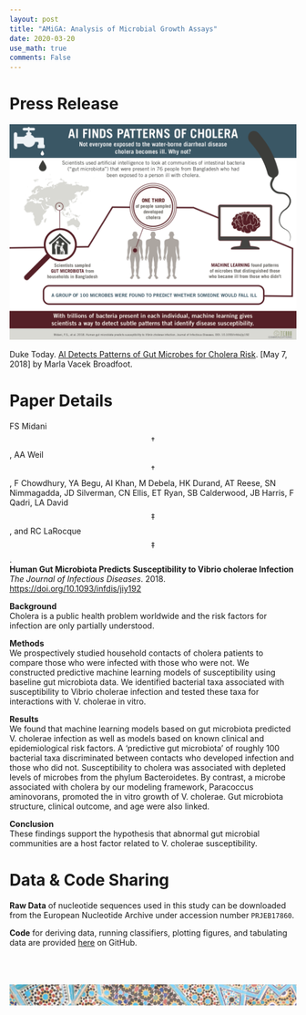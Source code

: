 ```yaml
---
layout: post
title: "AMiGA: Analysis of Microbial Growth Assays"
date: 2020-03-20
use_math: true
comments: False
---
```


# Press Release

![illustration](/assets/img/midani_2018_cholera_infographic.png)

Duke Today. <a href="https://today.duke.edu/2018/05/ai-detects-patterns-gut-microbes-cholera-risk">AI Detects Patterns of Gut Microbes for Cholera Risk</a>. \[May 7, 2018] by Marla Vacek Broadfoot. 

# Paper Details

FS Midani$$\dagger$$, AA Weil$$\dagger$$, F Chowdhury, YA Begu, AI Khan, M Debela, HK Durand, AT Reese, SN Nimmagadda, JD Silverman, CN Ellis, ET Ryan, SB Calderwood, JB Harris, F Qadri, LA David$$\ddagger$$, and RC LaRocque$$\ddagger$$.<br>
**Human Gut Microbiota Predicts Susceptibility to Vibrio cholerae Infection**<br>
*The Journal of Infectious Diseases*. 2018. <a href="https://doi.org/10.1093/infdis/jiy192">https://doi.org/10.1093/infdis/jiy192</a>

**Background**  <br>
Cholera is a public health problem worldwide and the risk factors for infection are only partially understood.

**Methods**  <br>
We prospectively studied household contacts of cholera patients to compare those who were infected with those who were not. We constructed predictive machine learning models of susceptibility using baseline gut microbiota data. We identified bacterial taxa associated with susceptibility to Vibrio cholerae infection and tested these taxa for interactions with V. cholerae in vitro.

**Results**  <br>
We found that machine learning models based on gut microbiota predicted V. cholerae infection as well as models based on known clinical and epidemiological risk factors. A ‘predictive gut microbiota’ of roughly 100 bacterial taxa discriminated between contacts who developed infection and those who did not. Susceptibility to cholera was associated with depleted levels of microbes from the phylum Bacteroidetes. By contrast, a microbe associated with cholera by our modeling framework, Paracoccus aminovorans, promoted the in vitro growth of V. cholerae. Gut microbiota structure, clinical outcome, and age were also linked. 

**Conclusion**  <br>
These findings support the hypothesis that abnormal gut microbial communities are a host factor related to V. cholerae susceptibility.

# Data & Code Sharing

**Raw Data** of nucleotide sequences used in this study can be downloaded from the European Nucleotide Archive under accession number `PRJEB17860`.

**Code** for deriving data, running classifiers, plotting figures, and tabulating data are provided <a href="https://github.com/LAD-LAB/Midani_Cholera_JID_2018">here</a> on GitHub.

<br><br><br>
![footer_banner](/assets/img/mosaic_footer.png)
